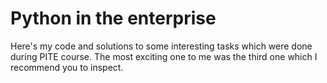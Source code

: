 # Python in the enterprise
Here's my code and solutions to some interesting tasks which were done during PITE course. The most exciting one to me was the third one which I recommend you to inspect. 
